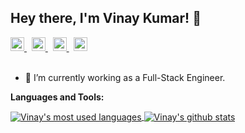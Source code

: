 ## Hey there, I'm Vinay Kumar! 👋

<a href="https://vk46.github.io/">
  <img alt="Vinay's Portfolio" width="22px" src="https://cdn.jsdelivr.net/npm/simple-icons@3.13.0/icons/v.svg" />
</a> &nbsp;
<a href="https://twitter.com/vk_t46">
  <img alt="Vinay's Twitter" width="22px" src="https://cdn.jsdelivr.net/npm/simple-icons@v3/icons/twitter.svg" />
</a> &nbsp;
<a href="https://www.linkedin.com/in/vk46linked/">
  <img alt="Vinay's Linkdein" width="22px" src="https://cdn.jsdelivr.net/npm/simple-icons@v3/icons/linkedin.svg" />
</a> &nbsp;
<a href="https://stackoverflow.com/users/15548885/vk46">
  <img alt="Vinay's StackOverflow" width="22px" src="https://cdn.jsdelivr.net/npm/simple-icons@v3/icons/stackoverflow.svg" />
</a>
<br/>
<br/>

- 🔭 I’m currently working as a Full-Stack Engineer.

**Languages and Tools:**  

<a href="https://github.com/vk46">
  <img align="center" src="https://github-readme-stats.vercel.app/api/top-langs/?username=vk46&theme=light&count_private=true&layout=compact" alt="Vinay's most used languages" />
</a>
<a href="https://github.com/vk46">
 <img align="center" src="https://github-readme-stats.vercel.app/api?username=vk46&show_icons=true&theme=light&line_height=27&include_all_commits=true&count_private=true&hide=issues,prs,contribs" alt="Vinay's github stats"/>
</a>
